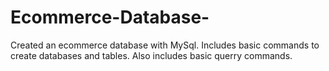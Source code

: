 # Ecommerce-Database-
Created an ecommerce database with MySql.
Includes basic commands to create databases and tables.
Also includes basic querry commands.
